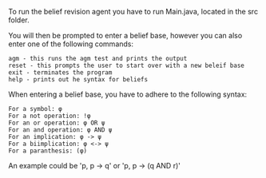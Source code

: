 To run the belief revision agent you have to run Main.java, located in the src folder.

You will then be prompted to enter a belief base, however you can also enter one of the following commands:

    agm - this runs the agm test and prints the output
    reset - this prompts the user to start over with a new beleif base
    exit - terminates the program
    help - prints out he syntax for beliefs

When entering a belief base, you have to adhere to the following syntax:

    For a symbol: φ 
    For a not operation: !φ
    For an or operation: φ OR ψ
    For an and operation: φ AND ψ
    For an implication: φ -> ψ
    For a biimplication: φ <-> ψ
    For a paranthesis: (φ)

An example could be 'p, p -> q' or 'p, p -> (q AND r)'
